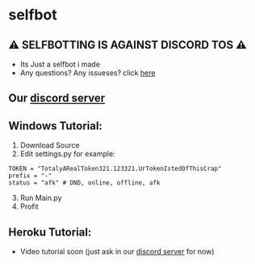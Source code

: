 # selfbot

## ⚠️ SELFBOTTING IS AGAINST DISCORD TOS ⚠️

-   Its Just a selfbot i made
-   Any questions? Any issueses? click [here](https://github.com/AshKetchumPL/selfbot/issues)

## Our [discord server](https://discord.gg/jCN8JH5EMb/)

## Windows Tutorial:

1.  Download Source
2.  Edit settings.py for example:

```
TOKEN = "TotalyARealToken321.123321.UrTokenIstedOfThisCrap"
prefix = "-"
status = "afk" # DND, online, offline, afk
```

3.  Run Main.py
4.  Profit

## Heroku Tutorial:

-   Video tutorial soon (just ask in our [discord server](https://discord.gg/jCN8JH5EMb/) for now)
